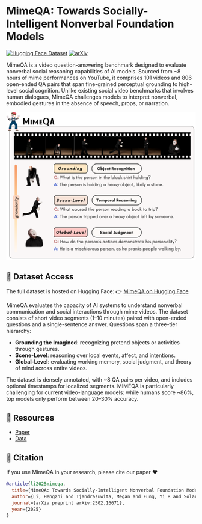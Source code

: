 # MimeQA: Towards Socially-Intelligent Nonverbal Foundation Models
[![Hugging Face Dataset](https://img.shields.io/badge/HuggingFace-Dataset-orange?logo=huggingface)](https://huggingface.co/datasets/hzli1202/MimeQA)
[![arXiv](https://img.shields.io/badge/arXiv-2502.16671-b31b1b.svg)](https://arxiv.org/abs/2502.16671)

MimeQA is a video question-answering benchmark designed to evaluate nonverbal social reasoning capabilities of AI models. Sourced from ~8 hours of mime performances on YouTube, it comprises 101 videos and 806 open-ended QA pairs that span fine-grained perceptual grounding to high-level social cognition. Unlike existing social video benchmarks that involves human dialogues, MimeQA challenges models to interpret nonverbal, embodied gestures in the absence of speech, props, or narration.

![MimeQA Overview](figures/mimeqa_overview.png)

## 📂 Dataset Access

The full dataset is hosted on Hugging Face:
👉 [MimeQA on Hugging Face](https://huggingface.co/datasets/hzli1202/MimeQA)

MimeQA evaluates the capacity of AI systems to understand nonverbal communication and social interactions through mime videos. The dataset consists of short video segments (1–10 minutes) paired with open-ended questions and a single-sentence answer. Questions span a three-tier hierarchy:

- **Grounding the Imagined**: recognizing pretend objects or activities through gestures.
- **Scene-Level**: reasoning over local events, affect, and intentions.
- **Global-Level**: evaluating working memory, social judgment, and theory of mind across entire videos.
  
The dataset is densely annotated, with ~8 QA pairs per video, and includes optional timestamps for localized segments. MIMEQA is particularly challenging for current video-language models: while humans score ~86%, top models only perform between 20–30% accuracy.

## 🔗 Resources
- [Paper](https://arxiv.org/abs/2502.16671)
- [Data](https://huggingface.co/datasets/hzli1202/MimeQA)

## 📑 Citation
If you use MimeQA in your research, please cite our paper ❤️ 

```bibtex
@article{li2025mimeqa,
  title={MimeQA: Towards Socially-Intelligent Nonverbal Foundation Models},
  author={Li, Hengzhi and Tjandrasuwita, Megan and Fung, Yi R and Solar-Lezama, Armando and Liang, Paul Pu},
  journal={arXiv preprint arXiv:2502.16671},
  year={2025}
}
```
